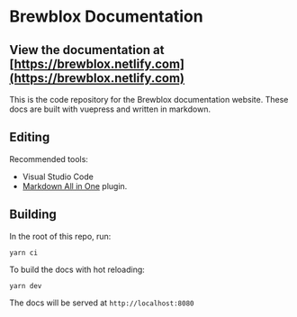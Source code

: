 # Brewblox Documentation

## View the documentation at [https://brewblox.netlify.com](https://brewblox.netlify.com)

This is the code repository for the Brewblox documentation website. These docs are built with vuepress and written in markdown.

## Editing

Recommended tools:
- Visual Studio Code
- [Markdown All in One](https://marketplace.visualstudio.com/items?itemName=yzhang.markdown-all-in-one) plugin.

## Building

In the root of this repo, run:

```
yarn ci
```

To build the docs with hot reloading:

```
yarn dev
```

The docs will be served at `http://localhost:8080`
